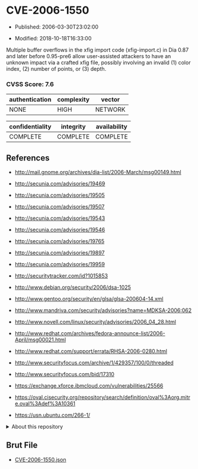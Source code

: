 # CVE-2006-1550

- Published: 2006-03-30T23:02:00

- Modified: 2018-10-18T16:33:00

Multiple buffer overflows in the xfig import code (xfig-import.c) in Dia 0.87 and later before 0.95-pre6 allow user-assisted attackers to have an unknown impact via a crafted xfig file, possibly involving an invalid (1) color index, (2) number of points, or (3) depth.

### CVSS Score: **7.6**

| authentication | complexity | vector |
| --- | --- | --- |
| NONE | HIGH | NETWORK |

| confidentiality | integrity | availability |
| --- | --- | --- |
| COMPLETE | COMPLETE | COMPLETE |

## References

* http://mail.gnome.org/archives/dia-list/2006-March/msg00149.html

* http://secunia.com/advisories/19469

* http://secunia.com/advisories/19505

* http://secunia.com/advisories/19507

* http://secunia.com/advisories/19543

* http://secunia.com/advisories/19546

* http://secunia.com/advisories/19765

* http://secunia.com/advisories/19897

* http://secunia.com/advisories/19959

* http://securitytracker.com/id?1015853

* http://www.debian.org/security/2006/dsa-1025

* http://www.gentoo.org/security/en/glsa/glsa-200604-14.xml

* http://www.mandriva.com/security/advisories?name=MDKSA-2006:062

* http://www.novell.com/linux/security/advisories/2006_04_28.html

* http://www.redhat.com/archives/fedora-announce-list/2006-April/msg00021.html

* http://www.redhat.com/support/errata/RHSA-2006-0280.html

* http://www.securityfocus.com/archive/1/429357/100/0/threaded

* http://www.securityfocus.com/bid/17310

* https://exchange.xforce.ibmcloud.com/vulnerabilities/25566

* https://oval.cisecurity.org/repository/search/definition/oval%3Aorg.mitre.oval%3Adef%3A10361

* https://usn.ubuntu.com/266-1/

<details>
<summary>About this repository</summary> 

  This repository is part of the project [Live Hack CVE](https://github.com/Live-Hack-CVE). Main website can be found [www.live-hack.org](https://www.live-hack.org) 
  
  Made by [Sn0wAlice](https://github.com/Sn0wAlice) for the people that care about security and need to have a feed of the latest CVEs. Hope you enjoy it, don't forget to star the repo and follow me on [Twitter](https://twitter.com/Sn0wAlice) and [Github](https://github.com/Sn0wAlice). And that is my [personnal website](https://www.alice-snow.me/)

  - [Home Page](https://github.com/Live-Hack-CVE)
  - [Framework](https://github.com/Live-Hack-CVE/cve-framework)
  - [CVE database](https://github.com/Live-Hack-CVE/full_database)
  - [Changelog](https://github.com/Live-Hack-CVE/Changelog)
</details>

## Brut File

* [CVE-2006-1550.json](https://raw.githubusercontent.com/Live-Hack-CVE/full_database/main/cves/2006/CVE-2006-1550.json)

